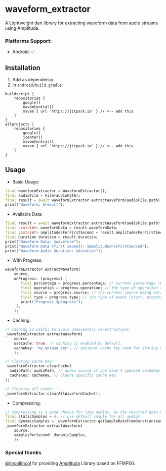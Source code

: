 # waveform_extractor

A Lightweight dart library for extracting waveform data from audio streams using Amplituda.


### Platforms Support:
- Android: ✅

## Installation
1. Add as dependency
2. in `android/build.gradle`:
```
buildscript {
    repositories {
        google()
        mavenCentral()
        maven { url 'https://jitpack.io' } // <-- add this
    }
}
allprojects {
    repositories {
        google()
        jcenter()
        mavenCentral()
        maven { url 'https://jitpack.io' } // <-- add this
    }
}
```

## Usage
- Basic Usage:
```dart
final waveformExtractor = WaveformExtractor();
final audioFile = File(audioPath);
final result = await waveformExtractor.extractWaveform(audioFile.path);
print("Waveform: $result");

```
- Available Data:
```dart
final result = await waveformExtractor.extractWaveform(audioFile.path);
final List<int> waveformData = result.waveformData;
final List<int> amplitudesForFirstSecond = result.amplitudesForFirstSecond;
final Duration duration = result.duration;
print("Waveform Data: $waveform");
print("Waveform Data (first second): $amplitudesForFirstSecond");
print("Waveform Audio Duration: $duration");
```

- With Progress:
```dart
waveformExtractor.extractWaveform(
    source,
    onProgress: (progress) {
       final percentage = progress.percentage; // current percentage (0-100)
       final operation = progress.operation; // the type of operation (processing, decoding, downloading)
       final source = progress.source; // the current source being extracted.
       final type = progress.type; // the type of event (start, progress, stop, done)
       print("Progress $progress");
     },
    );
```

- Caching:

```dart
// caching is useful to avoid unnecessary re-extractions. 
_waveformExtractor.extractWaveform(
    source,
    useCache: true, // caching is enabled by default.
    cacheKey: 'my_unique_key', // optional cache key used for storing output data, defaulted to hashcode of source path.
    );

// Clearing cache key:
_waveformExtractor.clearCache(
  audioPath: audioPath, // audio source if you have't specied cacheKey before
  cacheKey: cacheKey, // clears specific cache key
);

// Clearing all cache:
_waveformExtractor.clearAllWaveformCache();

```
- Compressing:
```dart
// Compressing is a good choice for long audios, as the resulted data would be huge
final staticSamples = 4; // use default sample for all audios
final dynamicSamples = _waveformExtractor.getSampleRateFromDuration(audioDuration: audioDuration); // or dynamically change depending on audio duration
_waveformExtractor.extractWaveform(
    source,
    samplesPerSecond: dynamicSamples,
    );
```

### Special thanks
[@lincollincol](https://github.com/lincollincol) for providing [Amplituda](https://github.com/lincollincol/Amplituda) Library based on FFMPEG.